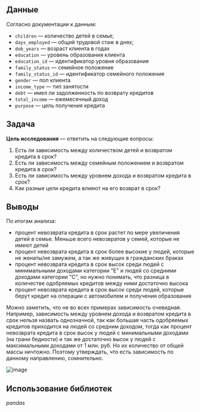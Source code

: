 ## Данные
Согласно документации к данным:
* `children` — количество детей в семье;
* `days_employed` — общий трудовой стаж в днях;
* `dob_years` — возраст клиента в годах
* `education` — уровень образования клиента
* `education_id` — идентификатор уровня образования
* `family_status` — семейное положение
* `family_status_id` — идентификатор семейного положения
* `gender` — пол клиента
* `income_type` — тип занятости
* `debt` — имел ли задолженность по возврату кредитов
* `total_income` — ежемесячный доход
* `purpose` — цель получения кредита

## Задача
**Цель исследования** — ответить на следующие вопросы:
1. Есть ли зависимость между количеством детей и возвратом кредита в срок?
2. Есть ли зависимость между семейным положением и возвратом кредита в срок?
3. Есть ли зависимость между уровнем дохода и возвратом кредита в срок?
4. Как разные цели кредита влияют на его возврат в срок?

## Выводы
По итогам анализа:
- процент невозврата кредита в срок растет по мере увеличения детей в семье. Меньше всего невозвратов у семей, которые не имеют детей
- процент невозврата кредита в срок более высокие у людей, которые не женаты/не замужем, а так же живущих в гражданских браках
- процент невозврата кредита в срок высок среди людей с минимальными доходами категории "Е" и людей со средними доходами категории "С", но нужно понимать, что разница в количестве одобряемых кредитов между ними достаточно высока
- процент невозврата кредита в срок высок среди людей, которые берут кредит на операции с автомобилем и получения образования

Можно заметить, что не во всех примерах зависимость очевидная. Например, зависимость между уровнем дохода и возвратом кредита в срок нельзя назвать однозначной, так как большая часть одобряемых кредитов приходится на людей со средним доходом, тогда как процент невозврата кредита в срок высок у людей с минимальными доходами (на грани бедности) и так же достаточно высок у людей с максимальными доходами от 1 млн. руб. Но их количество от общей массы ничтожно. Поэтому утверждать, что есть зависимость по данному направлению, сомнительно.

![image](https://user-images.githubusercontent.com/110093043/215461230-3cfa441f-18db-4276-b160-cd33fd3f158c.png ) 

## Использование библиотек
*pandas*

